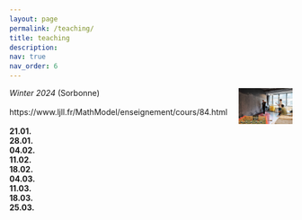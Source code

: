 ```yaml
---
layout: page
permalink: /teaching/
title: teaching
description: 
nav: true
nav_order: 6
---
```


<div style="display: flex; align-items: flex-start;">
  <!-- Left section for the content -->
  <div style="flex: 1;">
    <i>Winter 2024</i> (Sorbonne)<br>    
    <br>
    https://www.ljll.fr/MathModel/enseignement/cours/84.html
    <br>
    <br>
    <b>21.01.</b>
    <br>
    <b>28.01.</b>
    <br>
    <b>04.02.</b>
    <br>
    <b>11.02.</b>
    <br>
    <b>18.02.</b>
    <br>
    <b>04.03.</b>
    <br>
    <b>11.03.</b>
    <br>
    <b>18.03.</b>
    <br>
    <b>25.03.</b>
    <br>

</div>

  <!-- Right section for the image -->
  <div style="max-width: 250px; margin-left: 20px;">
    <img src="/assets/img/blackboard.jpg" alt="blackboard" style="width: 100%; height: auto;" 
         onmouseover="this.src='/assets/img/blackboard-2.jpg'" 
         onmouseout="this.src='/assets/img/blackboard.jpg'">
  </div>
</div>



